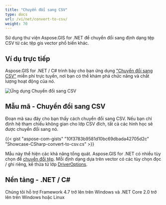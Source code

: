 ```yaml
---
title: "Chuyển đổi sang CSV"
type: docs
url: /vi/net/convert-to-csv/
weight: 70
---
```


Sử dụng thư viện Aspose.GIS for .NET để chuyển đổi sang định dạng tệp CSV từ các tệp gis vector phổ biến khác.

## **Ví dụ trực tiếp**

Aspose.GIS for .NET / C# trình bày cho bạn ứng dụng ["Chuyển đổi sang CSV"](https://products.aspose.app/gis/conversion/convert-to-csv) miễn phí trực tuyến, nơi bạn có thể khám phá chức năng và chất lượng hoạt động của nó.

![Ứng dụng Chuyển đổi sang CSV](conversion.png)

## **Mẫu mã - Chuyển đổi sang CSV**

Đoạn mã sau đây cho bạn thấy cách chuyển đổi sang CSV. Nếu bạn chỉ định hệ tham chiếu không gian cho lớp CSV đích, tất cả các hình học sẽ được chuyển đổi sang nó. 

{{< gist "aspose-com-gists" "10f3783b9581d10bc69dbada42705d2c" "Showcase-CSharp-convert-to-csv.cs" >}}

Mẫu này thể hiện các khả năng tổng quát. Aspose.GIS for .NET có nhiều tùy chọn để [chuyển đổi tệp](https://docs.aspose.com/gis/net/vector-layers/). Mỗi định dạng dựa trên vector có các tùy chọn đọc / ghi riêng, kế thừa từ lớp [DriverOptions](https://reference.aspose.com/gis/net/aspose.gis/driveroptions).

## **Nền tảng - .NET / C#**

Chúng tôi hỗ trợ Framework 4.7 trở lên trên Windows và .NET Core 2.0 trở lên trên Windows hoặc Linux
